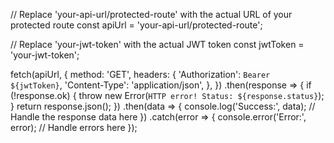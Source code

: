 // Replace 'your-api-url/protected-route' with the actual URL of your protected route
const apiUrl = 'your-api-url/protected-route';

// Replace 'your-jwt-token' with the actual JWT token
const jwtToken = 'your-jwt-token';

fetch(apiUrl, {
  method: 'GET',
  headers: {
    'Authorization': `Bearer ${jwtToken}`,
    'Content-Type': 'application/json',
  },
})
  .then(response => {
    if (!response.ok) {
      throw new Error(`HTTP error! Status: ${response.status}`);
    }
    return response.json();
  })
  .then(data => {
    console.log('Success:', data);
    // Handle the response data here
  })
  .catch(error => {
    console.error('Error:', error);
    // Handle errors here
  });
